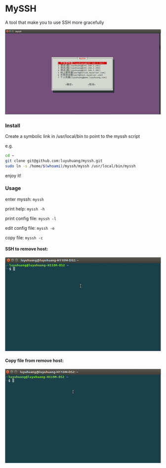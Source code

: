 # MySSH
A tool that make you to use SSH more gracefully

![screenshot](screenshot.png)

### Install
Create a symbolic link in /usr/local/bin to point to the myssh script

e.g.
```bash
cd ~
git clone git@github.com:luyuhuang/myssh.git
sudo ln -s /home/$(whoami)/myssh/myssh /usr/local/bin/myssh
```

enjoy it!

### Usage

enter myssh:        `myssh`

print help:         `myssh -h`

print config file:  `myssh -l`

edit config file:   `myssh -e`

copy file:          `myssh -c`


#### SSH to remove host:
![ssh](myssh-ssh.gif)

#### Copy file from remove host:
![scp](myssh-scp.gif)

